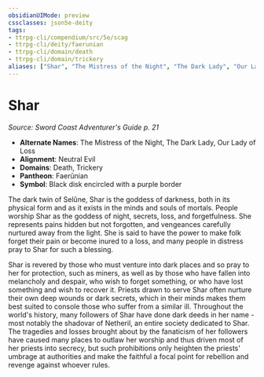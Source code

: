 ```yaml
---
obsidianUIMode: preview
cssclasses: json5e-deity
tags:
- ttrpg-cli/compendium/src/5e/scag
- ttrpg-cli/deity/faerunian
- ttrpg-cli/domain/death
- ttrpg-cli/domain/trickery
aliases: ["Shar", "The Mistress of the Night", "The Dark Lady", "Our Lady of Loss"]
---
```

# Shar
*Source: Sword Coast Adventurer's Guide p. 21* 

- **Alternate Names**: The Mistress of the Night, The Dark Lady, Our Lady of Loss
- **Alignment**: Neutral Evil
- **Domains**: Death, Trickery
- **Pantheon**: Faerûnian
- **Symbol**: Black disk encircled with a purple border

The dark twin of Selûne, Shar is the goddess of darkness, both in its physical form and as it exists in the minds and souls of mortals. People worship Shar as the goddess of night, secrets, loss, and forgetfulness. She represents pains hidden but not forgotten, and vengeances carefully nurtured away from the light. She is said to have the power to make folk forget their pain or become inured to a loss, and many people in distress pray to Shar for such a blessing.

Shar is revered by those who must venture into dark places and so pray to her for protection, such as miners, as well as by those who have fallen into melancholy and despair, who wish to forget something, or who have lost something and wish to recover it. Priests drawn to serve Shar often nurture their own deep wounds or dark secrets, which in their minds makes them best suited to console those who suffer from a similar ill. Throughout the world's history, many followers of Shar have done dark deeds in her name - most notably the shadovar of Netheril, an entire society dedicated to Shar. The tragedies and losses brought about by the fanaticism of her followers have caused many places to outlaw her worship and thus driven most of her priests into secrecy, but such prohibitions only heighten the priests' umbrage at authorities and make the faithful a focal point for rebellion and revenge against whoever rules.